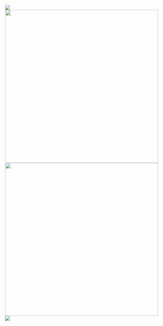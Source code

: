 <a href="https://codeforces.com/profile/creating001">
<img src="http://cfrating.ihcr.top/?user=creating001">
</a></br>


<a href="https://creating001.github.io/">
<img src="https://creating001.github.io/img/logo/counting.svg" style="width:500px;">
<img src="https://creating001.github.io/img/logo/rating.svg" style="width:500px;">
</a>


<a href="https://creating001.github.io/">
<img src="https://cdn.jsdelivr.net/gh/sun0225SUN/sun0225SUN/assets/images/icon.png" />
</a>

